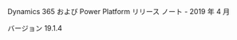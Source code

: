 <!-- This file contains localizable strings used in generating the custom PDF. Do not use as an include file in any web content. -->
<!-- strings for PDF page header -->

Dynamics 365 および Power Platform リリース ノート - 2019 年 4 月

バージョン 19.1.4

